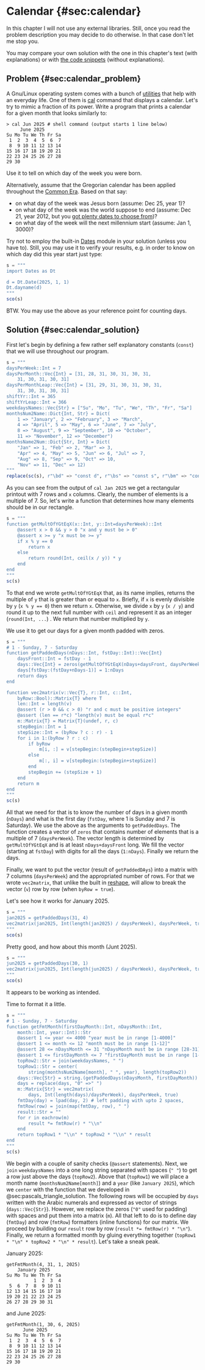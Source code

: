 # Calendar {#sec:calendar}

In this chapter I will not use any external libraries. Still, once you read the
problem description you may decide to do otherwise. In that case don't let me
stop you.

You may compare your own solution with the one in this chapter's text (with
explanations) or with [the code
snippets](https://github.com/b-lukaszuk/BS_wJ_eng/tree/main/code_snippets/calendar)
(without explanations).

## Problem {#sec:calendar_problem}

A Gnu/Linux operating system comes with a bunch of
[utilities](https://en.wikipedia.org/wiki/Util-linux) that help with an everyday
life. One of them is [cal](https://en.wikipedia.org/wiki/Cal_(command)) command
that displays a calendar. Let's try to mimic a fraction of its power.
Write a program that prints a calendar for a given month that looks similarly
to:

```
> cal Jun 2025 # shell command (output starts 1 line below)
     June 2025
Su Mo Tu We Th Fr Sa
 1  2  3  4  5  6  7
 8  9 10 11 12 13 14
15 16 17 18 19 20 21
22 23 24 25 26 27 28
29 30
```

Use it to tell on which day of the week you were born.

Alternatively, assume that the Gregorian calendar has been applied throughout
the [Common Era](https://en.wikipedia.org/wiki/Common_Era). Based on that say:

- on what day of the week was Jesus born (assume: Dec 25, year 1)?
- on what day of the week was the world suppose to end (assume: Dec 21, year
  2012, but you [got plenty dates to choose
  from](https://en.wikipedia.org/wiki/List_of_dates_predicted_for_apocalyptic_events))?
- on what day of the week will the next millennium start (assume: Jan 1, 3000)?

Try not to employ the built-in
[Dates](https://docs.julialang.org/en/v1/stdlib/Dates/) module in your
solution (unless you have to). Still, you may use it to verify your results,
e.g. in order to know on which day did this year start just type:

```jl
s = """
import Dates as Dt

d = Dt.Date(2025, 1, 1)
Dt.dayname(d)
"""
sco(s)
```

BTW. You may use the above as your reference point for counting days.

## Solution {#sec:calendar_solution}

First let's begin by defining a few rather self explanatory constants (`const`)
that we will use throughout our program.

```jl
s = """
daysPerWeek::Int = 7
daysPerMonth::Vec{Int} = [31, 28, 31, 30, 31, 30, 31,
	31, 30, 31, 30, 31]
daysPerMonthLeap::Vec{Int} = [31, 29, 31, 30, 31, 30, 31,
	31, 30, 31, 30, 31]
shiftYr::Int = 365
shiftYrLeap::Int = 366
weekdaysNames::Vec{Str} = ["Su", "Mo", "Tu", "We", "Th", "Fr", "Sa"]
monthsNum2Name::Dict{Int, Str} = Dict(
    1 => "January", 2 => "February", 3 => "March",
    4 => "April", 5 => "May", 6 => "June", 7 => "July",
    8 => "August", 9 => "September", 10 => "October",
    11 => "November", 12 => "December")
monthsName2Num::Dict{Str, Int} = Dict(
    "Jan" => 1, "Feb" => 2, "Mar" => 3,
    "Apr" => 4, "May" => 5, "Jun" => 6, "Jul" => 7,
    "Aug" => 8, "Sep" => 9, "Oct" => 10,
    "Nov" => 11, "Dec" => 12)
"""
replace(sc(s), r"\bd" => "const d", r"\bs" => "const s", r"\bm" => "const m", r"\bweek" => "const week")
```

As you can see from the output of `cal Jan 2025` we get a rectangular printout
with 7 rows and `x` columns. Clearly, the number of elements is a multiple of 7.
So, let's write a function that determines how many elements should be in our
rectangle.

```jl
s = """
function getMultOfYGtEqX(x::Int, y::Int=daysPerWeek)::Int
    @assert x > 0 && y > 0 "x and y must be > 0"
    @assert x >= y "x must be >= y"
    if x % y == 0
        return x
    else
        return round(Int, ceil(x / y)) * y
    end
end
"""
sc(s)
```

To that end we wrote `getMultOfYGtEqX` that, as its name implies, returns the
multiple of `y` that is greater than or equal to `x`. Briefly, if `x` is evenly
divisible by `y` (`x % y == 0`) then we return `x`. Otherwise, we divide `x` by
`y` (`x / y`) and round it up to the next full number with `ceil` and represent
it as an integer (`round(Int, ...`) . We return that number multiplied by `y`.

We use it to get our days for a given month padded with zeros.

```jl
s = """
# 1 - Sunday, 7 - Saturday
function getPaddedDays(nDays::Int, fstDay::Int)::Vec{Int}
    daysFront::Int = fstDay - 1
    days::Vec{Int} = zeros(getMultOfYGtEqX(nDays+daysFront, daysPerWeek))
    days[fstDay:(fstDay+nDays-1)] = 1:nDays
    return days
end

function vec2matrix(v::Vec{T}, r::Int, c::Int,
	byRow::Bool)::Matrix{T} where T
    len::Int = length(v)
    @assert (r > 0 && c > 0) "r and c must be positive integers"
    @assert (len == r*c) "length(v) must be equal r*c"
    m::Matrix{T} = Matrix{T}(undef, r, c)
    stepBegin::Int = 1
    stepSize::Int = (byRow ? c : r) - 1
    for i in 1:(byRow ? r : c)
        if byRow
            m[i, :] = v[stepBegin:(stepBegin+stepSize)]
        else
            m[:, i] = v[stepBegin:(stepBegin+stepSize)]
        end
        stepBegin += (stepSize + 1)
    end
    return m
end
"""
sc(s)
```

All that we need for that is to know the number of days in a given month
(`nDays`) and what is the first day (`fstDay`, where 1 is Sunday and 7 is
Saturday). We use the above as the arguments to `getPaddedDays`. The function
creates a vector of `zeros` that contains number of elements that is a multiple
of 7 (`daysPerWeek`). The vector length is determined by `getMultOfYGtEqX` and
is at least `nDays+daysFront` long. We fill the vector (starting at `fstDay`)
with digits for all the days (`1:nDays`). Finally we return the days.

Finally, we want to put the vector (result of `getPaddedDAys`) into a matrix
with 7 columns (`daysPerWeek`) and the appropriated number of rows. For that we
wrote `vec2matrix`, that unlike the built in
[reshape](https://docs.julialang.org/en/v1/base/arrays/#Base.reshape), will
allow to break the vector (`v`) row by row (when `byRow = true`).

Let's see how it works for January 2025.

```jl
s = """
jan2025 = getPaddedDays(31, 4)
vec2matrix(jan2025, Int(length(jan2025) / daysPerWeek), daysPerWeek, true)
"""
sco(s)
```

Pretty good, and how about this month (Junt 2025).

```jl
s = """
jun2025 = getPaddedDays(30, 1)
vec2matrix(jun2025, Int(length(jun2025) / daysPerWeek), daysPerWeek, true)
"""
sco(s)
```

It appears to be working as intended.

Time to format it a little.

```jl
s = """
# 1 - Sunday, 7 - Saturday
function getFmtMonth(firstDayMonth::Int, nDaysMonth::Int,
	month::Int, year::Int)::Str
    @assert 1 <= year <= 4000 "year must be in range [1-4000]"
    @assert 1 <= month <= 12 "month must be in range [1-12]"
    @assert 28 <= nDaysMonth <= 31 "nDaysMonth must be in range [28-31]"
    @assert 1 <= firstDayMonth <= 7 "firstDayMonth must be in range [1-7]"
    topRow2::Str = join(weekdaysNames, " ")
    topRow1::Str = center(
        string(monthsNum2Name[month], " ", year), length(topRow2))
    days::Vec{Str} = string.(getPaddedDays(nDaysMonth, firstDayMonth))
    days = replace(days, "0" =>" ")
    m::Matrix{Str} = vec2matrix(
        days, Int(length(days)/daysPerWeek), daysPerWeek, true)
    fmtDay(day) = lpad(day, 2) # left padding with upto 2 spaces,
    fmtRow(row) = join(map(fmtDay, row), " ")
    result::Str = ""
    for r in eachrow(m)
        result *= fmtRow(r) * "\\n"
    end
    return topRow1 * "\\n" * topRow2 * "\\n" * result
end
"""
sc(s)
```

We begin with a couple of sanity checks (`@assert` statements). Next, we `join`
`weekdaysNames` into a one long string separated with spaces (`" "`) to get a
row just above the days (`topRow2`). Above that (`topRow1`) we will place a
month name (`monthsNum2Name[month]`) and a `year` (like `January 2025`), which
we `center` with the function that we developed in
@sec:pascals_triangle_solution. The following rows will be occupied by `days`
written with the Arabic numerals and expressed as vector of strings
(`days::Vec{Str}`). However, we replace the zeros (`"0"` used for padding) with
spaces and put them into a matrix (`m`). All that left to do is to define day
(`fmtDay`) and row (`fmtRow`) formatters (inline functions) for our
matrix. We proceed by building our `result` row by row
(`result *= fmtRow(r) * "\n"`). Finally, we return a formatted month by gluing
everything together (`topRow1 * "\n" * topRow2 * "\n" * result`). Let's take a
sneak peak.

January 2025:

```
getFmtMonth(4, 31, 1, 2025)
    January 2025
Su Mo Tu We Th Fr Sa
          1  2  3  4
 5  6  7  8  9 10 11
12 13 14 15 16 17 18
19 20 21 22 23 24 25
26 27 28 29 30 31
```

and June 2025:

```
getFmtMonth(1, 30, 6, 2025)
      June 2025
Su Mo Tu We Th Fr Sa
 1  2  3  4  5  6  7
 8  9 10 11 12 13 14
15 16 17 18 19 20 21
22 23 24 25 26 27 28
29 30
```
